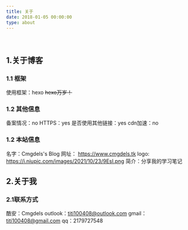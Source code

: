 ```yaml
---
title: 关于
date: 2018-01-05 00:00:00
type: about
---
```

　　
## 1.关于博客

### 1.1 框架
使用框架：hexo
~~hexo万岁！~~

### 1.2 其他信息
备案情况：no
HTTPS：yes
是否使用其他链接：yes
cdn加速：no

### 1.2 本站信息
名字：Cmgdels's Blog
网址： https://www.cmgdels.tk 
logo: https://i.niupic.com/images/2021/10/23/9EsI.png 
简介：分享我的学习笔记

## 2.关于我

### 2.1联系方式
酷安：Cmgdels
outlook：titi100408@outlook.com
gmail：titi100408@gmail.com
qq：2179727548

